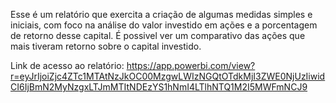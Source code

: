 Esse é um relatório que exercita a criação de algumas medidas simples e iniciais, com foco na análise do valor investido em ações e a porcentagem de retorno desse capital. É possivel ver um comparativo das ações que mais tiveram retorno sobre o capital investido.

Link de acesso ao relatório: https://app.powerbi.com/view?r=eyJrIjoiZjc4ZTc1MTAtNzJkOC00MzgwLWIzNGQtOTdkMjI3ZWE0NjUzIiwidCI6IjBmN2MyNzgxLTJmMTItNDEzYS1hNmI4LTlhNTQ1M2I5MWFmNCJ9
